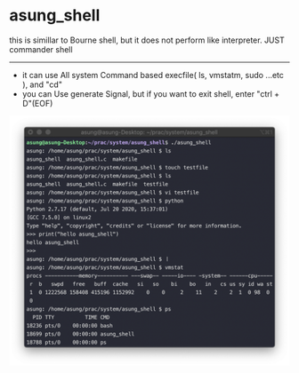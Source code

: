 # asung_shell

this is simillar to Bourne shell, but it does not perform like interpreter. JUST commander shell

---------------------------------
* it can use All system Command based execfile( ls, vmstatm, sudo ...etc ), and "cd"
* you can Use generate Signal, but if you want to exit shell, enter "ctrl + D"(EOF)


![example.png](example.png)
